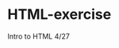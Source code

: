 # HTML-exercise
Intro to HTML 4/27
<!DOCTYPE html>
<html>
  <head>
    <title> </title>
    <script>
<--!link to JS (or script src="" for JQ library, self closing)-->
    </script>
    <style>
<--!link to CSS -->
    </style>
  </head>
  <body>







  </body>
</html>
